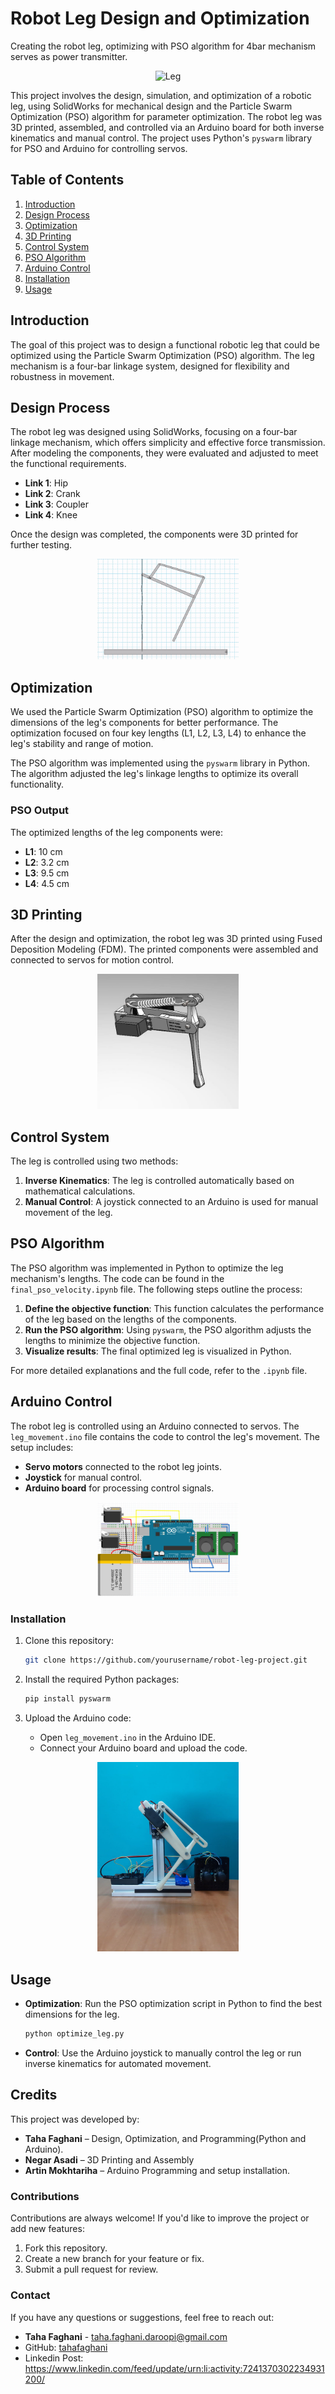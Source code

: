 # Robot Leg Design and Optimization

Creating the robot leg, optimizing with PSO algorithm for 4bar mechanism serves as power transmitter.

<p align="center">
  <img src="https://github.com/tahafaghani/Robot-Leg_4bar_PSO/blob/main/leg.gif" width="45%" alt="Leg"/>
</p>

This project involves the design, simulation, and optimization of a robotic leg, using SolidWorks for mechanical design and the Particle Swarm Optimization (PSO) algorithm for parameter optimization. The robot leg was 3D printed, assembled, and controlled via an Arduino board for both inverse kinematics and manual control. The project uses Python's `pyswarm` library for PSO and Arduino for controlling servos.

## Table of Contents
1. [Introduction](#introduction)
2. [Design Process](#design-process)
3. [Optimization](#optimization)
4. [3D Printing](#3d-printing)
5. [Control System](#control-system)
6. [PSO Algorithm](#pso-algorithm)
7. [Arduino Control](#arduino-control)
8. [Installation](#installation)
9. [Usage](#usage)

## Introduction
The goal of this project was to design a functional robotic leg that could be optimized using the Particle Swarm Optimization (PSO) algorithm. The leg mechanism is a four-bar linkage system, designed for flexibility and robustness in movement. 

## Design Process
The robot leg was designed using SolidWorks, focusing on a four-bar linkage mechanism, which offers simplicity and effective force transmission. After modeling the components, they were evaluated and adjusted to meet the functional requirements.

- **Link 1**: Hip
- **Link 2**: Crank
- **Link 3**: Coupler
- **Link 4**: Knee

Once the design was completed, the components were 3D printed for further testing.

<p align="center">
  <img src="https://github.com/tahafaghani/Robot-Leg_4bar_PSO/blob/main/working%20model%202-D/jump_working_model2D.gif" width="45%" alt="Leg"/>
</p>


## Optimization
We used the Particle Swarm Optimization (PSO) algorithm to optimize the dimensions of the leg's components for better performance. The optimization focused on four key lengths (L1, L2, L3, L4) to enhance the leg's stability and range of motion.

The PSO algorithm was implemented using the `pyswarm` library in Python. The algorithm adjusted the leg's linkage lengths to optimize its overall functionality.

### PSO Output
The optimized lengths of the leg components were:
- **L1**: 10 cm
- **L2**: 3.2 cm
- **L3**: 9.5 cm
- **L4**: 4.5 cm

## 3D Printing
After the design and optimization, the robot leg was 3D printed using Fused Deposition Modeling (FDM). The printed components were assembled and connected to servos for motion control.

<p align="center">
  <img src="https://github.com/tahafaghani/Robot-Leg_4bar_PSO/blob/main/render.PNG" width="45%" alt="Leg"/>
</p>

## Control System
The leg is controlled using two methods:
1. **Inverse Kinematics**: The leg is controlled automatically based on mathematical calculations.
2. **Manual Control**: A joystick connected to an Arduino is used for manual movement of the leg.

## PSO Algorithm
The PSO algorithm was implemented in Python to optimize the leg mechanism's lengths. The code can be found in the `final_pso_velocity.ipynb` file. The following steps outline the process:
1. **Define the objective function**: This function calculates the performance of the leg based on the lengths of the components.
2. **Run the PSO algorithm**: Using `pyswarm`, the PSO algorithm adjusts the lengths to minimize the objective function.
3. **Visualize results**: The final optimized leg is visualized in Python.

For more detailed explanations and the full code, refer to the `.ipynb` file.

## Arduino Control
The robot leg is controlled using an Arduino connected to servos. The `leg_movement.ino` file contains the code to control the leg's movement. The setup includes:
- **Servo motors** connected to the robot leg joints.
- **Joystick** for manual control.
- **Arduino board** for processing control signals.

<p align="center">
  <img src="https://github.com/tahafaghani/Robot-Leg_4bar_PSO/blob/main/Circuit.jpg" width="45%" alt="Leg"/>
</p>

### Installation
1. Clone this repository:
    ```bash
    git clone https://github.com/yourusername/robot-leg-project.git
    ```
2. Install the required Python packages:
    ```bash
    pip install pyswarm
    ```

3. Upload the Arduino code:
   - Open `leg_movement.ino` in the Arduino IDE.
   - Connect your Arduino board and upload the code.

<p align="center">
  <img src="https://github.com/tahafaghani/Robot-Leg_4bar_PSO/blob/main/robot%20leg.jpg" width="45%" alt="Leg"/>
</p>

## Usage
- **Optimization**: Run the PSO optimization script in Python to find the best dimensions for the leg.
    ```bash
    python optimize_leg.py
    ```
- **Control**: Use the Arduino joystick to manually control the leg or run inverse kinematics for automated movement.

## Credits
This project was developed by:
- **Taha Faghani** – Design, Optimization, and Programming(Python and Arduino).
- **Negar Asadi** – 3D Printing and Assembly
- **Artin Mokhtariha** – Arduino Programming and setup installation.


### Contributions
Contributions are always welcome! If you'd like to improve the project or add new features:
1. Fork this repository.
2. Create a new branch for your feature or fix.
3. Submit a pull request for review.

### Contact
If you have any questions or suggestions, feel free to reach out:

- **Taha Faghani** - [taha.faghani.daroopi@gmail.com](mailto:taha.faghani.daroopi@gmail.com)
- GitHub: [tahafaghani](https://github.com/tahafaghani)
- Linkedin Post: https://www.linkedin.com/feed/update/urn:li:activity:7241370302234931200/

